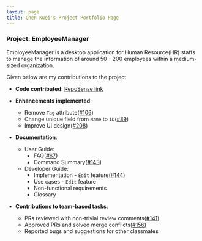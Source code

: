 ```yaml
---
layout: page
title: Chen Kuei's Project Portfolio Page
---
```


### Project: EmployeeManager

EmployeeManager is a desktop application for Human Resource(HR) staffs to manage the information
of around 50 - 200 employees within a medium-sized organization.

Given below are my contributions to the project.

* **Code contributed**: [RepoSense link](https://nus-cs2103-ay2324s1.github.io/tp-dashboard/?search=chen-kuei&breakdown=true)

* **Enhancements implemented**:
    * Remove `Tag` attribute([#106](https://github.com/AY2324S1-CS2103T-T14-1/tp/pull/106))
    * Change unique field from `Name` to `ID`([#89](https://github.com/AY2324S1-CS2103T-T14-1/tp/pull/89))
    * Improve UI design([#208](https://github.com/AY2324S1-CS2103T-T14-1/tp/pull/208))

* **Documentation**:
    * User Guide:
        * FAQ([#67](https://github.com/AY2324S1-CS2103T-T14-1/tp/pull/67))
        * Command Summary([#143](https://github.com/AY2324S1-CS2103T-T14-1/tp/pull/143))
    * Developer Guide:
        * Implementation - `Edit` feature([#144](https://github.com/AY2324S1-CS2103T-T14-1/tp/pull/144))
        * Use cases - `Edit` feature
        * Non-functional requirements
        * Glossary

* **Contributions to team-based tasks**:
    * PRs reviewed with non-trivial review comments([#141](https://github.com/AY2324S1-CS2103T-T14-1/tp/pull/141))
    * Approved PRs and solved merge conflicts([#156](https://github.com/AY2324S1-CS2103T-T14-1/tp/pull/156))
    * Reported bugs and suggestions for other classmates
